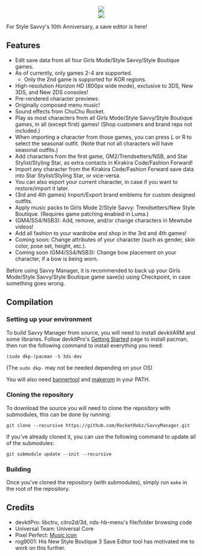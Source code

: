 <p align="center">
 <img src="https://github.com/RocketRobz/SavvyManager/blob/master/resources/title.png"><br>
  <a href="https://gbatemp.net/threads/release-savvy-manager-girls-mode-style-savvy-style-boutique-save-editor.553576/">
   <img src="https://img.shields.io/badge/GBATemp-Thread-blue.svg">
  </a>
</p>
For Style Savvy's 10th Anniversary, a save editor is here!

## Features

* Edit save data from all four Girls Mode/Style Savvy/Style Boutique games.
* As of currently, only games 2-4 are supported.
   * Only the 2nd game is supported for KOR regions.
* High-resolution *Horizon HD* (800px wide mode), exclusive to 3DS, New 3DS, and New 2DS consoles!
* Pre-rendered character previews.
* Originally composed menu music!
* Sound effects from ChuChu Rocket.
* Play as most characters from all Girls Mode/Style Savvy/Style Boutique games, in all (except first) games!     (Shop customers and brand reps not included.)
* When importing a character from those games, you can press L or R to select the seasonal outfit.     (Note that not all characters will have seasonal outfits.)
* Add characters from the first game, GM2/Trendsetters/NSB, and Star Stylist/Styling Star, as extra contacts in Kirakira Code/Fashion Forward!
* Import any character from the Kirakira Code/Fashion Forward save data into Star Stylist/Styling Star, or vice-versa.
* You can also export your current character, in case if you want to restore/import it later.
* (3rd and 4th games) Import/Export brand emblems for custom designed outfits.
* Apply music packs to Girls Mode 2/Style Savvy: Trendsetters/New Style Boutique. (Requires game patching enabled in Luma.)
* (GM4/SS4/NSB3): Add, remove, and/or change characters in Mewtube videos!
* Add all fashion to your wardrobe and shop in the 3rd and 4th games!
* Coming soon: Change attributes of your character (such as gender, skin color, pose set, height, etc.).
* Coming soon (GM4/SS4/NSB3): Change bow placement on your character, if a bow is being worn.

Before using Savvy Manager, it is recommended to back up your Girls Mode/Style Savvy/Style Boutique game save(s) using Checkpoint, in case something goes wrong.

## Compilation

### Setting up your environment

To build Savvy Manager from source, you will need to install devkitARM and some libraries. Follow devkitPro's [Getting Started](https://devkitpro.org/wiki/Getting_Started) page to install pacman, then run the following command to install everything you need:
```
(sudo dkp-)pacman -S 3ds-dev
```
(The `sudo dkp-` may not be needed depending on your OS)

You will also need [bannertool](https://github.com/Steveice10/bannertool/releases/latest) and [makerom](https://github.com/profi200/Project_CTR/releases/latest) in your PATH.

### Cloning the repository

To download the source you will need to clone the repository with submodules, this can be done by running:
```
git clone --recursive https://github.com/RocketRobz/SavvyManager.git
```

If you've already cloned it, you can use the following command to update all of the submodules:
```
git submodule update --init --recursive
```

### Building

Once you've cloned the repository (with submodules), simply run `make` in the root of the repository.

## Credits
* devkitPro: libctru, citro2d/3d, nds-hb-menu's file/folder browsing code
* Universal Team: Universal Core
* Pixel Perfect: [Music icon](https://www.flaticon.com/free-icon/musical-note_727218)
* rog9001: His New Style Boutique 3 Save Editor tool has motivated me to work on this further.

